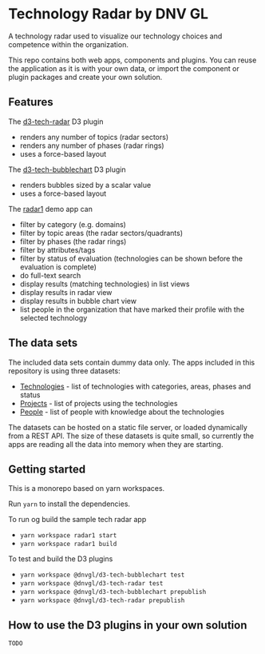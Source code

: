 # Technology Radar by DNV GL

A technology radar used to visualize our technology choices and competence within the organization.

This repo contains both web apps, components and plugins. You can reuse the application as it is with your own data, or import
the component or plugin packages and create your own solution.

## Features

The [d3-tech-radar] D3 plugin 

- renders any number of topics (radar sectors)
- renders any number of phases (radar rings) 
- uses a force-based layout

The [d3-tech-bubblechart] D3 plugin

- renders bubbles sized by a scalar value
- uses a force-based layout

The [radar1] demo app can

- filter by category (e.g. domains)
- filter by topic areas (the radar sectors/quadrants)
- filter by phases (the radar rings)
- filter by attributes/tags
- filter by status of evaluation (technologies can be shown before the evaluation is complete)
- do full-text search
- display results (matching technologies) in list views
- display results in radar view
- display results in bubble chart view
- list people in the organization that have marked their profile with the selected technology

## The data sets

The included data sets contain dummy data only. The apps included in this repository is using three datasets:

- [Technologies] - list of technologies with categories, areas, phases and status
- [Projects] - list of projects using the technologies
- [People] - list of people with knowledge about the technologies

The datasets can be hosted on a static file server, or loaded dynamically from a REST API.
The size of these datasets is quite small, so currently the apps are reading all the data into memory when they are starting.

## Getting started

This is a monorepo based on yarn workspaces.

Run `yarn` to install the dependencies.

To run og build the sample tech radar app
- `yarn workspace radar1 start`
- `yarn workspace radar1 build`

To test and build the D3 plugins
- `yarn workspace @dnvgl/d3-tech-bubblechart test`
- `yarn workspace @dnvgl/d3-tech-radar test`
- `yarn workspace @dnvgl/d3-tech-bubblechart prepublish`
- `yarn workspace @dnvgl/d3-tech-radar prepublish`

## How to use the D3 plugins in your own solution

```
TODO
```

[Technologies]: https://raw.githubusercontent.com/dnvgl/tech-radar/master/data/technologies.json
[Projects]: https://raw.githubusercontent.com/dnvgl/tech-radar/master/data/projects.json
[People]: https://raw.githubusercontent.com/dnvgl/tech-radar/master/data/people.json

[radar1]: https://dnvgl.github.io/tech-radar/radar1/
[d3-tech-radar]: https://github.com/dnvgl/tech-radar/tree/master/d3-tech-radar
[d3-tech-bubblechart]: https://github.com/dnvgl/tech-radar/tree/master/d3-tech-bubbleChart
